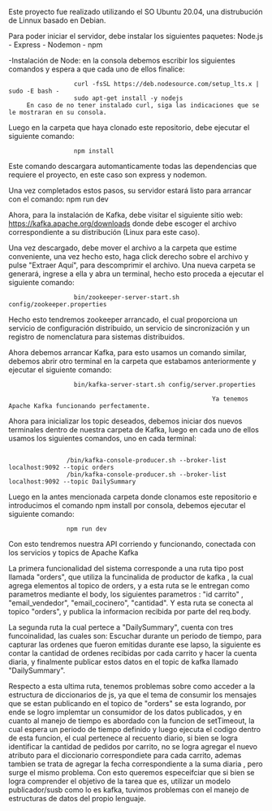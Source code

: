 
Este proyecto fue realizado utilizando el SO Ubuntu 20.04, una distrubución de Linnux basado en Debian.

Para poder iniciar el servidor, debe instalar los siguientes paquetes: Node.js - Express - Nodemon - npm

-Instalación de Node: en la consola debemos escribir los siguientes comandos y espera a que cada uno de ellos finalice: 
        
                      curl -fsSL https://deb.nodesource.com/setup_lts.x | sudo -E bash -
                      sudo apt-get install -y nodejs
         En caso de no tener instalado curl, siga las indicaciones que se le mostraran en su consola.
         
Luego en la carpeta que haya clonado este repositorio, debe ejecutar el siguiente comando:

                      npm install
                      
Este comando descargara automanticamente todas las dependencias que requiere el proyecto, en este caso son express y nodemon.

Una vez completados estos pasos, su servidor estará listo para arrancar con el comando:  npm run dev

Ahora, para la instalación de Kafka, debe visitar el siguiente sitio web: https://kafka.apache.org/downloads donde debe escoger el archivo
correspondiente a su distribución (Linux para este caso).

Una vez descargado, debe mover el archivo a la carpeta que estime conveniente, una vez hecho esto, haga click derecho sobre
el archivo y pulse "Extraer Aquí", para descomprimir el archivo. Una nueva carpeta se generará, ingrese a ella y abra un terminal, 
hecho esto proceda a ejecutar el siguiente comando:

                      bin/zookeeper-server-start.sh config/zookeeper.properties
                      
Hecho esto tendremos zookeeper arrancado, el cual  proporciona un servicio de configuración distribuido, un servicio de sincronización
 y un registro de nomenclatura para sistemas distribuidos.

Ahora debemos arrancar Kafka, para esto usamos un comando similar, debemos abrir otro terminal en la carpeta que estabamos anteriormente
y ejecutar el siguiente comando:
            
                      bin/kafka-server-start.sh config/server.properties
          
                                                            Ya tenemos Apache Kafka funcionando perfectamente.
          
          
Ahora para inicializar los topic deseados, debemos iniciar dos nuevos terminales dentro de nuestra carpeta de Kafka, luego en cada uno de ellos usamos los siguientes comandos, uno en cada terminal:
```

                /bin/kafka-console-producer.sh --broker-list localhost:9092 --topic orders
                /bin/kafka-console-producer.sh --broker-list localhost:9092 --topic DailySummary

```
Luego en la antes mencionada carpeta donde clonamos este repositorio e introducimos el comando npm install por consola, debemos ejecutar el siguiente comando:

```
                npm run dev                
```

Con esto tendremos nuestra API corriendo y funcionando, conectada con los servicios y topics de Apache Kafka

La primera funcionalidad del sistema corresponde a una ruta tipo post llamada "orders", que utiliza la funcinalida de productor de kafka , la cual agrega elementos al topico de orders, y a esta ruta se le entregan como parametros mediante el body, los siguientes parametros : "id carrito" , "email_vendedor", "email_cocinero", "cantidad". Y esta ruta se conecta al topico "orders", y publica la informacion recibida por parte del req.body.

La segunda ruta la cual pertece a "DailySummary", cuenta con tres funcoinalidad, las cuales son: Escuchar durante un periodo de tiempo, para capturar las ordenes que fueron emitidas durante ese lapso, la siguiente es contar la cantidad de ordenes recibidas por cada carrito y hacer la cuenta diaria, y finalmente publicar estos datos en el topic de kafka llamado "DailySummary".

Respecto a esta ultima ruta, tenemos problemas sobre como acceder a la estructura de diccionarios de js, ya que el tema de consumir los mensajes que se estan publicando en el topico de "orders" se esta logrando, por ende se logro implemtar un consumidor de los datos publicados,  y en cuanto al manejo de tiempo es abordado con la funcion de setTimeout, la cual espera un periodo de tiempo definido y luego ejecuta el codigo dentro de esta funcion, el cual pertenece al recuento diario, si bien se logra identificar la cantidad de pedidos por carrito, no se logra agregar el nuevo atributo para el diccionario correspondiete para cada carrito, ademas tambien se trata de agregar la fecha correspondiente a la suma diaria , pero surge el mismo problema. Con esto queremos especeifciar que si bien se logra comprender el objetivo de la tarea que es, utilizar un modelo publicador/susb como lo es kafka, tuvimos problemas con el manejo de estructuras de datos del propio lenguaje.

          
